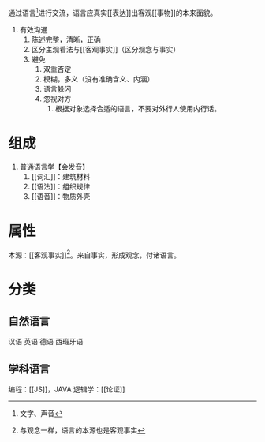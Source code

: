 通过语言[^1]进行交流，语言应真实[[表达]]出客观[[事物]]的本来面貌。

1. 有效沟通
	1. 陈述完整，清晰，正确
	2. 区分主观看法与[[客观事实]]（区分观念与事实）
	3. 避免
		1. 双重否定
		2. 模糊，多义（没有准确含义、内涵）
		3. 语言躲闪
		4. 忽视对方
			1. 根据对象选择合适的语言，不要对外行人使用内行话。
# 组成
1. 普通语言学【会发音】
	1. [[词汇]]：建筑材料
	2. [[语法]]：组织规律
	3. [[语音]]：物质外壳
# 属性
本源：[[客观事实]][^2]。来自事实，形成观念，付诸语言。
# 分类
## 自然语言
汉语
英语
德语
西班牙语
## 学科语言
编程：[[JS]]，JAVA
逻辑学：[[论证]] 

[^1]: 文字、声音
[^2]: 与观念一样，语言的本源也是客观事实